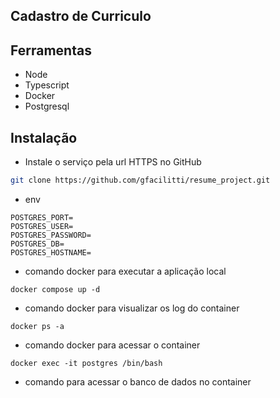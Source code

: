 ## Cadastro de Curriculo


## Ferramentas

- Node
- Typescript
- Docker 
- Postgresql

## Instalação

- Instale o serviço pela url HTTPS no GitHub

```bash
git clone https://github.com/gfacilitti/resume_project.git
```
- env
```
POSTGRES_PORT=
POSTGRES_USER=
POSTGRES_PASSWORD=
POSTGRES_DB=
POSTGRES_HOSTNAME=
```

- comando docker para executar a aplicação local

```
docker compose up -d
```

- comando docker para visualizar os log do container

```
docker ps -a
```
- comando docker para acessar o container

```
docker exec -it postgres /bin/bash
```

- comando para acessar o banco de dados no container

```psql -U postgres -d postgres
```
